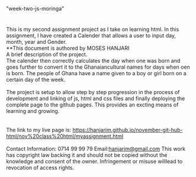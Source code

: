 "week-two-js-moringa"
#
This is my second assignment project as I take on learning html.
In this assignment, I have created a Calender that allows a user to input day, month, year and Gender. <br>
**This document is authored by MOSES HANJARI
<br>
A brief description of the project. <br>
The calender then correctly calculates the day when one was born and goes further to convert it to the Ghanaiancultural names for days when oen is born. The people of Ghana have a name given to a boy or girl born on a certain day of the week.<br>
<br>
The project is setup to allow step by step progression in the process of development and linking of js, html and css files and finally deploying the complete page to the github pages. This provides an excting means of learning and growing. <br>
<br><br>
The link to my live page is: https://hanjarim.github.io/november-git-hub-html/nov%20class%20html/myassignment.html
<br> <br>
Contact Information: 0714 99 99 79 Email:hanjarim@gmail.com
This work has copyright law backing it and should not be copied without the knowledge and consent of the owner. Infringement or misuse willlead to revocation of access rights.
<br>
